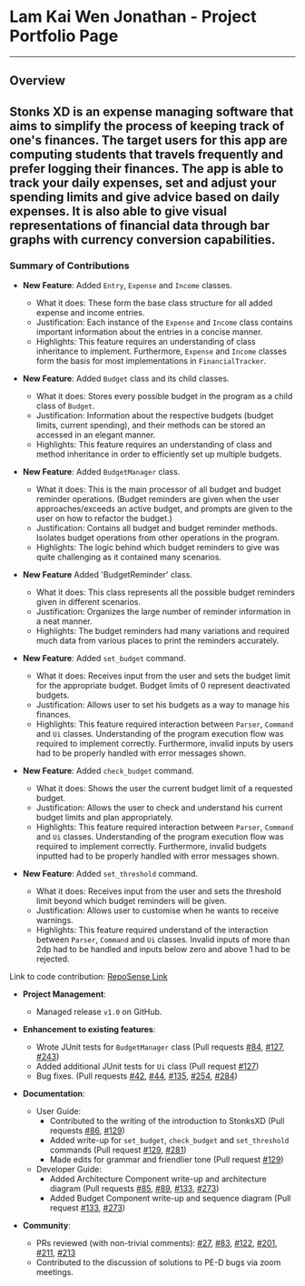 # Lam Kai Wen Jonathan - Project Portfolio Page

---
## Overview
Stonks XD is an expense managing software that aims to simplify the process of keeping track of one's finances.
The target users for this app are computing students that travels frequently and prefer logging their finances.
The app is able to track your daily expenses, set and adjust your spending limits and give advice based on daily expenses.
It is also able to give visual representations of financial data through bar graphs with currency conversion capabilities.
---

### Summary of Contributions

- **New Feature**: Added `Entry`, `Expense` and `Income` classes.
  - What it does: These form the base class structure for all added expense and income entries.
  - Justification: Each instance of the `Expense` and `Income` class contains important information about the entries in a concise manner.
  - Highlights: This feature requires an understanding of class inheritance to implement. Furthermore, `Expense` and `Income` classes form the basis for most implementations in `FinancialTracker`.


- **New Feature**: Added `Budget` class and its child classes.
  - What it does: Stores every possible budget in the program as a child class of `Budget`.
  - Justification: Information about the respective budgets (budget limits, current spending), and their methods can be stored an accessed in an elegant manner.
  - Highlights: This feature requires an understanding of class and method inheritance in order to efficiently set up multiple budgets.


- **New Feature**: Added `BudgetManager` class.
  - What it does: This is the main processor of all budget and budget reminder operations. (Budget reminders are given when the user approaches/exceeds an active budget, and prompts are given to the user on how to refactor the budget.)
  - Justification: Contains all budget and budget reminder methods. Isolates budget operations from other operations in the program.
  - Highlights: The logic behind which budget reminders to give was quite challenging as it contained many scenarios.

- **New Feature** Added 'BudgetReminder' class.
  - What it does: This class represents all the possible budget reminders given in different scenarios.
  - Justification: Organizes the large number of reminder information in a neat manner.
  - Highlights: The budget reminders had many variations and required much data from various places to print the reminders accurately.


- **New Feature**: Added `set_budget` command.
  - What it does: Receives input from the user and sets the budget limit for the appropriate budget. Budget limits of 0 represent deactivated budgets.
  - Justification: Allows user to set his budgets as a way to manage his finances.
  - Highlights: This feature required interaction between `Parser`, `Command` and `Ui` classes. Understanding of the program execution flow was required to implement correctly. Furthermore, invalid inputs by users had to be properly handled with error messages shown.


- **New Feature**: Added `check_budget` command.
  - What it does: Shows the user the current budget limit of a requested budget.
  - Justification: Allows the user to check and understand his current budget limits and plan appropriately. 
  - Highlights: This feature required interaction between `Parser`, `Command` and `Ui` classes. Understanding of the program execution flow was required to implement correctly. Furthermore, invalid budgets inputted had to be properly handled with error messages shown.


- **New Feature**: Added `set_threshold` command.
  - What it does: Receives input from the user and sets the threshold limit beyond which budget reminders will be given.
  - Justification: Allows user to customise when he wants to receive warnings.
  - Highlights: This feature required understand of the interaction between `Parser`, `Command` and `Ui` classes. Invalid inputs of more than 2dp had to be handled and inputs below zero and above 1 had to be rejected.
  
Link to code contribution: [RepoSense Link](https://nus-cs2113-ay2122s1.github.io/tp-dashboard/?search=&sort=groupTitle&sortWithin=title&timeframe=commit&mergegroup=&groupSelect=groupByRepos&breakdown=true&checkedFileTypes=docs~functional-code~test-code~other&since=2021-09-25&tabOpen=true&tabType=authorship&tabAuthor=jonathanlkw&tabRepo=AY2122S1-CS2113T-T12-3%2Ftp%5Bmaster%5D&authorshipIsMergeGroup=false&authorshipFileTypes=docs~functional-code~test-code~other&authorshipIsBinaryFileTypeChecked=false)

- **Project Management**: 
  - Managed release `v1.0` on GitHub.


- **Enhancement to existing features**: 
  - Wrote JUnit tests for `BudgetManager` class (Pull requests [#84](https://github.com/AY2122S1-CS2113T-T12-3/tp/pull/84), [#127](https://github.com/AY2122S1-CS2113T-T12-3/tp/pull/127), [#243](https://github.com/AY2122S1-CS2113T-T12-3/tp/pull/243)) 
  - Added additional JUnit tests for `Ui` class (Pull request [#127](https://github.com/AY2122S1-CS2113T-T12-3/tp/pull/127))
  - Bug fixes. (Pull requests [#42](https://github.com/AY2122S1-CS2113T-T12-3/tp/pull/42), [#44](https://github.com/AY2122S1-CS2113T-T12-3/tp/pull/44), [#135](https://github.com/AY2122S1-CS2113T-T12-3/tp/pull/135), [#254](https://github.com/AY2122S1-CS2113T-T12-3/tp/pull/254), [#284](https://github.com/AY2122S1-CS2113T-T12-3/tp/pull/284)) 
  

- **Documentation**:
  - User Guide:
    - Contributed to the writing of the introduction to StonksXD (Pull requests [#86](https://github.com/AY2122S1-CS2113T-T12-3/tp/pull/86/files), [#129](https://github.com/AY2122S1-CS2113T-T12-3/tp/pull/129))
    - Added write-up for `set_budget`, `check_budget` and `set_threshold` commands (Pull request [#129](https://github.com/AY2122S1-CS2113T-T12-3/tp/pull/129), [#281](https://github.com/AY2122S1-CS2113T-T12-3/tp/pull/281))
    - Made edits for grammar and friendlier tone (Pull request [#129](https://github.com/AY2122S1-CS2113T-T12-3/tp/pull/129)) 
  - Developer Guide:
    - Added Architecture Component write-up and architecture diagram (Pull requests [#85](https://github.com/AY2122S1-CS2113T-T12-3/tp/pull/85), [#89](https://github.com/AY2122S1-CS2113T-T12-3/tp/pull/89), [#133](https://github.com/AY2122S1-CS2113T-T12-3/tp/pull/133), [#273](https://github.com/AY2122S1-CS2113T-T12-3/tp/pull/273))
    - Added Budget Component write-up and sequence diagram (Pull request [#133](https://github.com/AY2122S1-CS2113T-T12-3/tp/pull/133), [#273](https://github.com/AY2122S1-CS2113T-T12-3/tp/pull/273))


- **Community**:
  - PRs reviewed (with non-trivial comments): [#27](https://github.com/AY2122S1-CS2113T-T12-3/tp/pull/27), [#83](https://github.com/AY2122S1-CS2113T-T12-3/tp/pull/83), [#122](https://github.com/AY2122S1-CS2113T-T12-3/tp/pull/122), [#201](https://github.com/AY2122S1-CS2113T-T12-3/tp/pull/201), [#211](https://github.com/AY2122S1-CS2113T-T12-3/tp/pull/211), [#213](https://github.com/AY2122S1-CS2113T-T12-3/tp/pull/213) 
  - Contributed to the discussion of solutions to PE-D bugs via zoom meetings.
